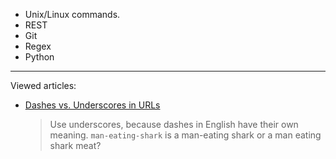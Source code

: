 - Unix/Linux commands.
- REST
- Git
- Regex
- Python

---

Viewed articles:

- [Dashes vs. Underscores in URLs](https://writing.fletom.com/dashes_vs_underscores_in_URLs?fbclid=IwAR0k6BS-FbbaRpCKIX-khb9qZdWzxxVN7VvshRiIwOAXe9fKIOy6l0rhuc4)
  > Use underscores, because dashes in English have their own meaning. `man-eating-shark` is a man-eating shark or a man eating shark meat?
